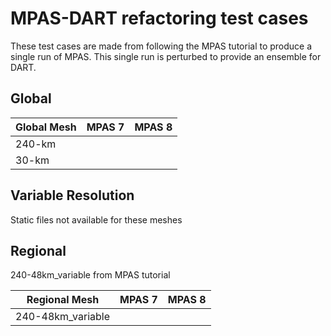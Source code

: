 # MPAS-DART refactoring test cases

These test cases are made from following the MPAS tutorial to produce a
single run of MPAS. This single run is perturbed to provide an ensemble
for DART.

## Global  

| Global Mesh         | MPAS 7 | MPAS 8 |
|---------------------|--------|--------|
| 240-km              |        |        |
| 30-km               |        |        |

## Variable Resolution  
Static files not available for these meshes

## Regional
240-48km_variable from MPAS tutorial
 
| Regional Mesh       | MPAS 7 | MPAS 8 |
|---------------------|--------|--------|
| 240-48km_variable   |        |        |
